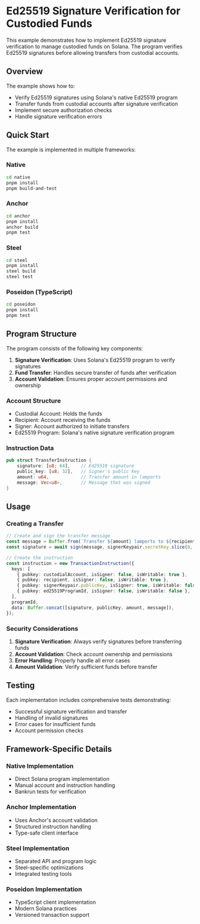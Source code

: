 # Ed25519 Signature Verification for Custodied Funds

This example demonstrates how to implement Ed25519 signature verification to manage custodied funds on Solana. The program verifies Ed25519 signatures before allowing transfers from custodial accounts.

## Overview

The example shows how to:
- Verify Ed25519 signatures using Solana's native Ed25519 program
- Transfer funds from custodial accounts after signature verification
- Implement secure authorization checks
- Handle signature verification errors

## Quick Start

The example is implemented in multiple frameworks:

### Native
```bash
cd native
pnpm install
pnpm build-and-test
```

### Anchor
```bash
cd anchor
pnpm install
anchor build
pnpm test
```

### Steel
```bash
cd steel
pnpm install
steel build
steel test
```

### Poseidon (TypeScript)
```bash
cd poseidon
pnpm install
pnpm test
```

## Program Structure

The program consists of the following key components:

1. **Signature Verification**: Uses Solana's Ed25519 program to verify signatures
2. **Fund Transfer**: Handles secure transfer of funds after verification
3. **Account Validation**: Ensures proper account permissions and ownership

### Account Structure
- Custodial Account: Holds the funds
- Recipient: Account receiving the funds
- Signer: Account authorized to initiate transfers
- Ed25519 Program: Solana's native signature verification program

### Instruction Data
```rust
pub struct TransferInstruction {
    signature: [u8; 64],    // Ed25519 signature
    public_key: [u8; 32],   // Signer's public key
    amount: u64,            // Transfer amount in lamports
    message: Vec<u8>,       // Message that was signed
}
```

## Usage

### Creating a Transfer

```typescript
// Create and sign the transfer message
const message = Buffer.from(`Transfer ${amount} lamports to ${recipient.toBase58()}`);
const signature = await sign(message, signerKeypair.secretKey.slice(0, 32));

// Create the instruction
const instruction = new TransactionInstruction({
  keys: [
    { pubkey: custodialAccount, isSigner: false, isWritable: true },
    { pubkey: recipient, isSigner: false, isWritable: true },
    { pubkey: signerKeypair.publicKey, isSigner: true, isWritable: false },
    { pubkey: ed25519ProgramId, isSigner: false, isWritable: false },
  ],
  programId,
  data: Buffer.concat([signature, publicKey, amount, message]),
});
```

### Security Considerations

1. **Signature Verification**: Always verify signatures before transferring funds
2. **Account Validation**: Check account ownership and permissions
3. **Error Handling**: Properly handle all error cases
4. **Amount Validation**: Verify sufficient funds before transfer

## Testing

Each implementation includes comprehensive tests demonstrating:
- Successful signature verification and transfer
- Handling of invalid signatures
- Error cases for insufficient funds
- Account permission checks

## Framework-Specific Details

### Native Implementation
- Direct Solana program implementation
- Manual account and instruction handling
- Bankrun tests for verification

### Anchor Implementation
- Uses Anchor's account validation
- Structured instruction handling
- Type-safe client interface

### Steel Implementation
- Separated API and program logic
- Steel-specific optimizations
- Integrated testing tools

### Poseidon Implementation
- TypeScript client implementation
- Modern Solana practices
- Versioned transaction support